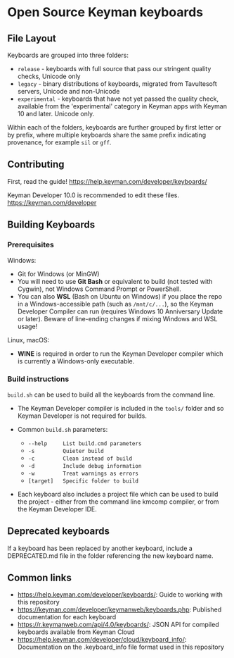# Open Source Keyman keyboards

## File Layout

Keyboards are grouped into three folders:

  * `release` - keyboards with full source that pass our stringent quality checks, Unicode only
  * `legacy` - binary distributions of keyboards, migrated from Tavultesoft servers, Unicode and 
    non-Unicode
  * `experimental` - keyboards that have not yet passed the quality check, available from the 
    'experimental' category in Keyman apps with Keyman 10 and later. Unicode only.

Within each of the folders, keyboards are further grouped by first letter or by prefix, where 
multiple keyboards share the same prefix indicating provenance, for example `sil` or `gff`.

## Contributing

First, read the guide! <https://help.keyman.com/developer/keyboards/>

Keyman Developer 10.0 is recommended to edit these files. <https://keyman.com/developer>

## Building Keyboards

### Prerequisites

Windows:
  * Git for Windows (or MinGW)
  * You will need to use **Git Bash** or equivalent to build (not tested with Cygwin), not 
    Windows Command Prompt or PowerShell.
  * You can also **WSL** (Bash on Ubuntu on Windows) if you place the repo in a 
    Windows-accessible path (such as `/mnt/c/...`), so the Keyman Developer Compiler 
    can run (requires Windows 10 Anniversary Update or later). Beware of line-ending changes
    if mixing Windows and WSL usage!

Linux, macOS:
  * **WINE** is required in order to run the Keyman Developer 
    compiler which is currently a Windows-only executable.

### Build instructions

`build.sh` can be used to build all the keyboards from the command line.
  
* The Keyman Developer compiler is included in the `tools/` folder and so Keyman Developer 
  is not required for builds.
  
* Common `build.sh` parameters:
  * `--help     List build.cmd parameters`
  * `-s         Quieter build`
  * `-c         Clean instead of build`
  * `-d         Include debug information`
  * `-w         Treat warnings as errors`
  * `[target]   Specific folder to build`

* Each keyboard also includes a project file which can be used to build the project - either from the command line 
  kmcomp compiler, or from the Keyman Developer IDE.

## Deprecated keyboards

If a keyboard has been replaced by another keyboard, include a DEPRECATED.md file in the folder referencing the 
new keyboard name.

## Common links

   * <https://help.keyman.com/developer/keyboards/>: Guide to working with this repository 
   * <https://keyman.com/developer/keymanweb/keyboards.php>: Published documentation for each keyboard
   * <https://r.keymanweb.com/api/4.0/keyboards/>: JSON API for compiled keyboards available from Keyman Cloud
   * <https://help.keyman.com/developer/cloud/keyboard_info/>: Documentation on the .keyboard_info file format used in this repository
